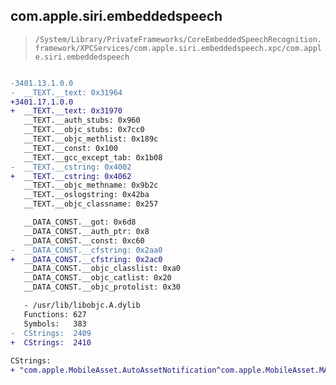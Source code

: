 ## com.apple.siri.embeddedspeech

> `/System/Library/PrivateFrameworks/CoreEmbeddedSpeechRecognition.framework/XPCServices/com.apple.siri.embeddedspeech.xpc/com.apple.siri.embeddedspeech`

```diff

-3401.13.1.0.0
-  __TEXT.__text: 0x31964
+3401.17.1.0.0
+  __TEXT.__text: 0x31970
   __TEXT.__auth_stubs: 0x960
   __TEXT.__objc_stubs: 0x7cc0
   __TEXT.__objc_methlist: 0x189c
   __TEXT.__const: 0x100
   __TEXT.__gcc_except_tab: 0x1b08
-  __TEXT.__cstring: 0x4002
+  __TEXT.__cstring: 0x4062
   __TEXT.__objc_methname: 0x9b2c
   __TEXT.__oslogstring: 0x42ba
   __TEXT.__objc_classname: 0x257

   __DATA_CONST.__got: 0x6d8
   __DATA_CONST.__auth_ptr: 0x8
   __DATA_CONST.__const: 0xc60
-  __DATA_CONST.__cfstring: 0x2aa0
+  __DATA_CONST.__cfstring: 0x2ac0
   __DATA_CONST.__objc_classlist: 0xa0
   __DATA_CONST.__objc_catlist: 0x20
   __DATA_CONST.__objc_protolist: 0x30

   - /usr/lib/libobjc.A.dylib
   Functions: 627
   Symbols:   383
-  CStrings:  2409
+  CStrings:  2410
 
CStrings:
+ "com.apple.MobileAsset.AutoAssetNotification^com.apple.MobileAsset.MAAutoAsset^STARTUP_ACTIVATED"

```
